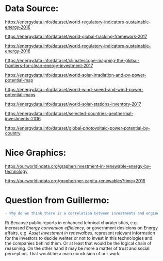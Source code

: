 # Data Source:
https://energydata.info/dataset/world-regulatory-indicators-sustainable-energy-2016

https://energydata.info/dataset/world-global-tracking-framework-2017

https://energydata.info/dataset/world-regulatory-indicators-sustainable-energy-2016

https://energydata.info/dataset/climatescope-mapping-the-global-frontiers-for-clean-energy-investment-2017

https://energydata.info/dataset/world-solar-irradiation-and-pv-power-potential-map

https://energydata.info/dataset/world-wind-speed-and-wind-power-potential-maps

https://energydata.info/dataset/world-solar-stations-inventory-2017

https://energydata.info/dataset/selected-countries-geothermal-investments-2016

https://energydata.info/dataset/global-photovoltaic-power-potential-by-country


# Nice Graphics:
https://ourworldindata.org/grapher/investment-in-renewable-energy-by-technology

https://ourworldindata.org/grapher/per-capita-renewables?time=2019

# Question from Guillermo:
```diff
- Why do we think there is a correlation between investments and engineering?
```
R/ Because public reports in enhanced tehnical charateristics, e.g. increased *Energy conversion efficiency*, or government desicions on Energy affairs, e.g. *Asset investment in renewalbes*, represent relevant information for the investors to decide wehter or not to invest in this technologies and the companies behind them. Or at least that would be the logical chain of reasoning. On the other hand it may be more a matter of trust and social perception. That would be a main conclusion of our work.
